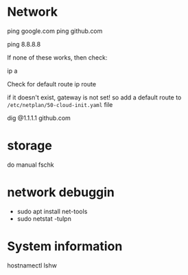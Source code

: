 # Network

ping google.com
ping github.com 

ping 8.8.8.8

If none of these works, then check:

ip a

Check for default route
ip route

if it doesn't exist, gateway is not set!
so add a default route to `/etc/netplan/50-cloud-init.yaml` file

dig @1.1.1.1 github.com

# storage 
do manual fschk

# network debuggin
- sudo apt install net-tools
- sudo netstat -tulpn

# System information
hostnamectl
lshw

